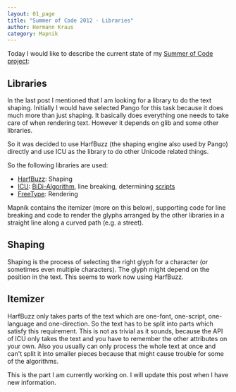 ```yaml
---
layout: 01_page
title: "Summer of Code 2012 - Libraries"
author: Hermann Kraus
category: Mapnik
---
```


Today I would like to describe the current state of my [Summer of Code project](http://mapnik.org/news/2012/05/29/gsoc2012/):

## Libraries

In the last post I mentioned that I am looking for a library to do the text shaping.
Initially I would have selected Pango for this task because it does much more
than just shaping. It basically does everything one needs to take care of when
rendering text. However it depends on glib and some other libraries.

So it was decided to use HarfBuzz (the shaping engine also used by Pango) directly
and use ICU as the library to do other Unicode related things.

So the following libraries are used:

* [HarfBuzz](http://www.freedesktop.org/wiki/Software/HarfBuzz): Shaping
* [ICU](http://icu-project.org): [BiDi-Algorithm](http://unicode.org/reports/tr9/), line breaking,
  determining [scripts](http://www.unicode.org/reports/tr24/)
* [FreeType](http://www.freetype.org/): Rendering

Mapnik contains the itemizer (more on this below), supporting code for line
breaking and code to render the glyphs arranged by the other libraries in a
straight line along a curved path (e.g. a street).

## Shaping
Shaping is the process of selecting the right glyph for a character (or
sometimes even multiple characters). The glyph might depend on the position
in the text. This seems to work now using HarfBuzz.

## Itemizer
HarfBuzz only takes parts of the text which are one-font, one-script,
one-language and one-direction. So the text has to be split into parts which
satisfy this requirement.
This is not as trivial as it sounds, because the API of ICU only takes the text
and you have to remember the other attributes on your own. Also you usually can
only process the whole text at once and can't split it into smaller pieces because
that might cause trouble for some of the algorithms.

This is the part I am currently working on. I will update this post when I
have new information.